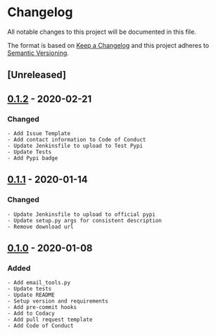 # Changelog
All notable changes to this project will be documented in this file.

The format is based on [Keep a Changelog](http://keepachangelog.com/en/1.0.0/)
and this project adheres to [Semantic Versioning](http://semver.org/spec/v2.0.0.html).

## [Unreleased]

## [0.1.2] - 2020-02-21
### Changed
    - Add Issue Template
    - Add contact information to Code of Conduct
    - Update Jenkinsfile to upload to Test Pypi
    - Update Tests
    - Add Pypi badge


## [0.1.1] - 2020-01-14
### Changed
    - Update Jenkinsfile to upload to official pypi
    - Update setup.py args for consistent description
    - Remove download url

## [0.1.0] - 2020-01-08
### Added
    - Add email_tools.py
    - Update tests
    - Update README
    - Setup version and requirements
    - Add pre-commit hooks
    - Add to Codacy
    - Add pull request template
    - Add Code of Conduct

[0.1.2]: https://github.com/equinoxfitness/datacoco-email_tools/compare/0.1.1...0.1.2
[0.1.1]: https://github.com/equinoxfitness/datacoco-email_tools/compare/0.1.0...0.1.1
[0.1.0]: https://github.com/equinoxfitness/datacoco-email_tools/releases/tag/0.1.0
